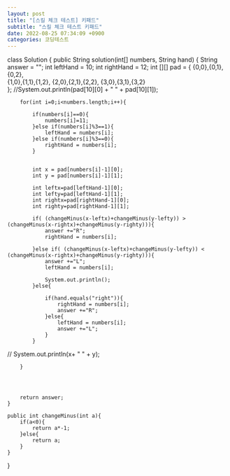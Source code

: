 ```yaml
---
layout: post
title: "[스킬 체크 테스트] 키패드"
subtitle: "스킬 체크 테스트 키패드"
date: 2022-08-25 07:34:09 +0900
categories: 코딩테스트
---
```

class Solution {
    public String solution(int[] numbers, String hand) {
        String answer = "";
        int leftHand = 10;
        int rightHand = 12;
        int [][] pad = {
            {0,0},{0,1},{0,2},  
            {1,0},{1,1},{1,2},
            {2,0},{2,1},{2,2},
            {3,0},{3,1},{3,2}  
        };
        //System.out.println(pad[10][0] + " " + pad[10][1]);
        
        for(int i=0;i<numbers.length;i++){
            
            if(numbers[i]==0){
                numbers[i]=11;
            }else if(numbers[i]%3==1){
                leftHand = numbers[i];
            }else if(numbers[i]%3==0){
                rightHand = numbers[i];
            }
            

            int x = pad[numbers[i]-1][0];
            int y = pad[numbers[i]-1][1];
            
            int leftx=pad[leftHand-1][0];
            int lefty=pad[leftHand-1][1];
            int rightx=pad[rightHand-1][0];
            int righty=pad[rightHand-1][1];
            
            if( (changeMinus(x-leftx)+changeMinus(y-lefty)) > (changeMinus(x-rightx)+changeMinus(y-righty))){
                answer +="R";
                rightHand = numbers[i];

            }else if( (changeMinus(x-leftx)+changeMinus(y-lefty)) < (changeMinus(x-rightx)+changeMinus(y-righty))){
                answer +="L";
                leftHand = numbers[i];

                System.out.println();
            }else{
           
                if(hand.equals("right")){
                    rightHand = numbers[i];
                    answer +="R";
                }else{
                    leftHand = numbers[i];
                    answer +="L";
                }
            }
            
            
            
            
            
//            System.out.println(x+ " " + y);
            
        }
        
        
        
        
        return answer;
    }
    
    public int changeMinus(int a){
        if(a<0){
            return a*-1;
        }else{
            return a;
        }
    }
}
